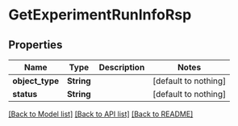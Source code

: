 # GetExperimentRunInfoRsp


## Properties
Name | Type | Description | Notes
------------ | ------------- | ------------- | -------------
**object_type** | **String** |  | [default to nothing]
**status** | **String** |  | [default to nothing]


[[Back to Model list]](../README.md#models) [[Back to API list]](../README.md#api-endpoints) [[Back to README]](../README.md)


